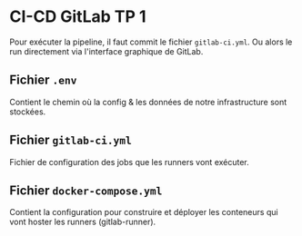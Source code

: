 # CI-CD GitLab TP 1

Pour exécuter la pipeline, il faut commit le fichier ```gitlab-ci.yml```. Ou alors le run directement via l'interface graphique de GitLab.

## Fichier ```.env```

Contient le chemin où la config & les données de notre infrastructure sont stockées.

## Fichier ```gitlab-ci.yml```

Fichier de configuration des jobs que les runners vont exécuter.


## Fichier ```docker-compose.yml```

Contient la configuration pour construire et déployer les conteneurs qui vont hoster les runners (gitlab-runner).

